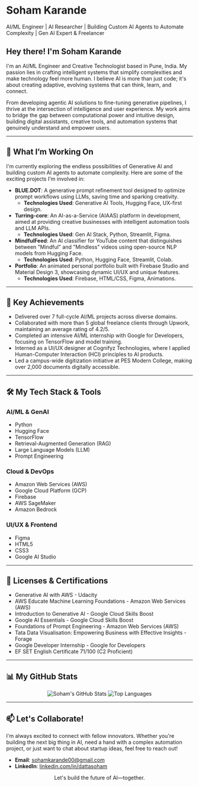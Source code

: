 # Soham Karande 
AI/ML Engineer | AI Researcher | Building Custom AI Agents to Automate Complexity | Gen AI Expert & Freelancer



## Hey there! I'm Soham Karande

I'm an AI/ML Engineer and Creative Technologist based in Pune, India. My passion lies in crafting intelligent systems that simplify complexities and make technology feel more human. I believe AI is more than just code; it's about creating adaptive, evolving systems that can think, learn, and connect.

From developing agentic AI solutions to fine-tuning generative pipelines, I thrive at the intersection of intelligence and user experience. My work aims to bridge the gap between computational power and intuitive design, building digital assistants, creative tools, and automation systems that genuinely understand and empower users.

---

## 🔭 What I’m Working On

I'm currently exploring the endless possibilities of Generative AI and building custom AI agents to automate complexity. Here are some of the exciting projects I'm involved in:

* **BLUE.DOT**: A generative prompt refinement tool designed to optimize prompt workflows using LLMs, saving time and sparking creativity.
    * **Technologies Used**: Generative AI Tools, Hugging Face, UX-first design.
* **Turring-core**: An AI-as-a-Service (AIAAS) platform in development, aimed at providing creative businesses with intelligent automation tools and LLM APIs.
    * **Technologies Used**: Gen AI Stack, Python, Streamlit, Figma.
* **MindfulFeed**: An AI classifier for YouTube content that distinguishes between "Mindful" and "Mindless" videos using open-source NLP models from Hugging Face.
    * **Technologies Used**: Python, Hugging Face, Streamlit, Colab.
* **Portfolio**: An animated personal portfolio built with Firebase Studio and Material Design 3, showcasing dynamic UI/UX and unique features.
    * **Technologies Used**: Firebase, HTML/CSS, Figma, Animations.

---

## 🚀 Key Achievements

* Delivered over 7 full-cycle AI/ML projects across diverse domains.
* Collaborated with more than 5 global freelance clients through Upwork, maintaining an average rating of 4.2/5.
* Completed an intensive AI/ML internship with Google for Developers, focusing on TensorFlow and model training.
* Interned as a UI/UX designer at Cognifyz Technologies, where I applied Human-Computer Interaction (HCI) principles to AI products.
* Led a campus-wide digitization initiative at PES Modern College, making over 2,000 documents digitally accessible.

---

## 🛠️ My Tech Stack & Tools

### AI/ML & GenAI
* Python
* Hugging Face
* TensorFlow
* Retrieval-Augmented Generation (RAG)
* Large Language Models (LLM)
* Prompt Engineering

### Cloud & DevOps
* Amazon Web Services (AWS)
* Google Cloud Platform (GCP)
* Firebase
* AWS SageMaker
* Amazon Bedrock

### UI/UX & Frontend
* Figma
* HTML5
* CSS3
* Google AI Studio

---

## 📜 Licenses & Certifications

* Generative AI with AWS - Udacity
* AWS Educate Machine Learning Foundations - Amazon Web Services (AWS)
* Introduction to Generative AI - Google Cloud Skills Boost
* Google AI Essentials - Google Cloud Skills Boost
* Foundations of Prompt Engineering - Amazon Web Services (AWS)
* Tata Data Visualisation: Empowering Business with Effective Insights - Forage
* Google Developer Internship - Google for Developers
* EF SET English Certificate 71/100 (C2 Proficient)

---

## 📊 My GitHub Stats

<p align="center">
  <img src="https://github-readme-stats.vercel.app/api?username=soham-karande&show_icons=true&theme=radical&rank_icon=github" alt="Soham's GitHub Stats" />
  <img src="https://github-readme-stats.vercel.app/api/top-langs/?username=soham-karande&layout=compact&theme=vision-friendly-dark" alt="Top Languages" />
</p>

---

## 📫 Let's Collaborate!

I'm always excited to connect with fellow innovators. Whether you're building the next big thing in AI, need a hand with a complex automation project, or just want to chat about startup ideas, feel free to reach out!

* **Email**: [sohamkarande00@gmail.com](mailto:sohamkarande00@gmail.com)
* **LinkedIn**: [linkedin.com/in/dattasoham](https://www.linkedin.com/in/dattasoham)

<p align="center">
  Let's build the future of AI—together.
</p>
